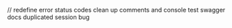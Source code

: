 // redefine error status codes
clean up comments and console
test
swagger
docs
duplicated session bug